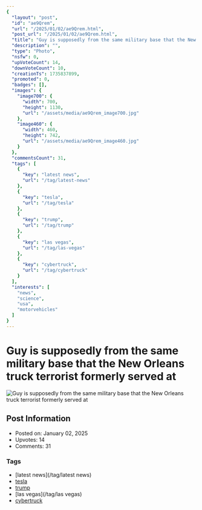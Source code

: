 ```yaml
---
{
  "layout": "post",
  "id": "ae9Qrem",
  "url": "/2025/01/02/ae9Qrem.html",
  "post_url": "/2025/01/02/ae9Qrem.html",
  "title": "Guy is supposedly from the same military base that the New Orleans truck terrorist formerly served at",
  "description": "",
  "type": "Photo",
  "nsfw": 0,
  "upVoteCount": 14,
  "downVoteCount": 10,
  "creationTs": 1735837899,
  "promoted": 0,
  "badges": [],
  "images": {
    "image700": {
      "width": 700,
      "height": 1130,
      "url": "/assets/media/ae9Qrem_image700.jpg"
    },
    "image460": {
      "width": 460,
      "height": 742,
      "url": "/assets/media/ae9Qrem_image460.jpg"
    }
  },
  "commentsCount": 31,
  "tags": [
    {
      "key": "latest news",
      "url": "/tag/latest-news"
    },
    {
      "key": "tesla",
      "url": "/tag/tesla"
    },
    {
      "key": "trump",
      "url": "/tag/trump"
    },
    {
      "key": "las vegas",
      "url": "/tag/las-vegas"
    },
    {
      "key": "cybertruck",
      "url": "/tag/cybertruck"
    }
  ],
  "interests": [
    "news",
    "science",
    "usa",
    "motorvehicles"
  ]
}
---
```


# Guy is supposedly from the same military base that the New Orleans truck terrorist formerly served at

![Guy is supposedly from the same military base that the New Orleans truck terrorist formerly served at](/assets/media/ae9Qrem_image700.jpg)

## Post Information

- Posted on: January 02, 2025
- Upvotes: 14
- Comments: 31

### Tags

- [latest news](/tag/latest news)
- [tesla](/tag/tesla)
- [trump](/tag/trump)
- [las vegas](/tag/las vegas)
- [cybertruck](/tag/cybertruck)
